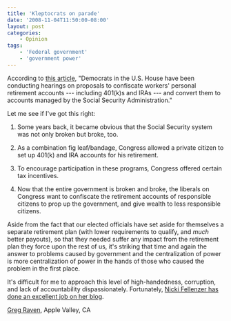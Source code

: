 ```yaml
---
title: 'Kleptocrats on parade'
date: '2008-11-04T11:50:00-08:00'
layout: post
categories:
    - Opinion
tags:
    - 'Federal government'
    - 'government power'
---
```


According to [this article](https://www.carolinajournal.com/articles/display_story.html?id=5081), "Democrats in the U.S. House have been conducting hearings on proposals to confiscate workers' personal retirement accounts --- including 401(k)s and IRAs --- and convert them to accounts managed by the Social Security Administration."

Let me see if I've got this right:

1. Some years back, it became obvious that the Social Security system was not only broken but broke, too.

2. As a combination fig leaf/bandage, Congress allowed a private citizen to set up 401(k) and IRA accounts for his retirement.

3. To encourage participation in these programs, Congress offered certain tax incentives.

4. Now that the entire government is broken and broke, the liberals on Congress want to confiscate the retirement accounts of responsible citizens to prop up the government, and give wealth to less responsible citizens.

Aside from the fact that our elected officials have set aside for themselves a separate retirement plan (with lower requirements to qualify, and *much* better payouts), so that they needed suffer any impact from the retirement plan they force upon the rest of us, it's striking that time and again the answer to problems caused by government and the centralization of power is more centralization of power in the hands of those who caused the problem in the first place.

It's difficult for me to approach this level of high-handedness, corruption, and lack of accountability dispassionately. Fortunately, [Nicki Fellenzer has done an excellent job on her blog](https://thelibertyzone.com/2008/11/08/arent-you-glad-you-gave-the-democrats-all-that-power.aspx).

[Greg Raven](https://www.gregraven.org/), Apple Valley, CA
